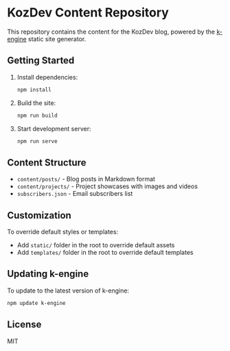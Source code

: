 # KozDev Content Repository

This repository contains the content for the KozDev blog, powered by the [k-engine](https://www.npmjs.com/package/k-engine) static site generator.

## Getting Started

1. Install dependencies:
   ```bash
   npm install
   ```

2. Build the site:
   ```bash
   npm run build
   ```

3. Start development server:
   ```bash
   npm run serve
   ```

## Content Structure

- `content/posts/` - Blog posts in Markdown format
- `content/projects/` - Project showcases with images and videos
- `subscribers.json` - Email subscribers list

## Customization

To override default styles or templates:
- Add `static/` folder in the root to override default assets
- Add `templates/` folder in the root to override default templates

## Updating k-engine

To update to the latest version of k-engine:
```bash
npm update k-engine
```

## License

MIT 